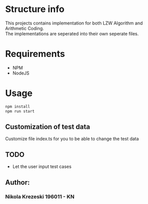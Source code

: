 # Structure info
This projects contains implementation for both LZW Algorithm and Arithmetic Coding. <br>
The implementations are seperated into their own seperate files.

# Requirements
- NPM
- NodeJS

# Usage
``` typescript
npm install
npm run start
```

## Customization of test data
Customize file index.ts for you to be able to change the test data

## TODO
- Let the user input test cases

## Author:
### Nikola Krezeski 196011 - KN
